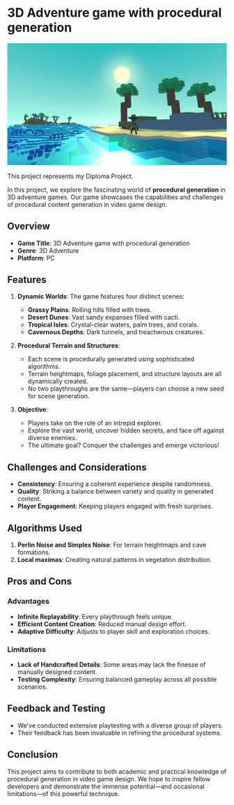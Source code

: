 # 3D Adventure game with procedural generation

![Game Screenshot](Documentatie/Screenshot%202023-06-10%20223401.png)

This project represents my Diploma Project.

In this project, we explore the fascinating world of **procedural generation** in 3D adventure games. Our game showcases the capabilities and challenges of procedural content generation in video game design.

## Overview

- **Game Title**: 3D Adventure game with procedural generation
- **Genre**: 3D Adventure
- **Platform**: PC

## Features

1. **Dynamic Worlds**: The game features four distinct scenes:
   - **Grassy Plains**: Rolling hills filled with trees.
   - **Desert Dunes**: Vast sandy expanses filled with cacti.
   - **Tropical Isles**: Crystal-clear waters, palm trees, and corals.
   - **Cavernous Depths**: Dark tunnels, and treacherous creatures.

2. **Procedural Terrain and Structures**:
   - Each scene is procedurally generated using sophisticated algorithms.
   - Terrain heightmaps, foliage placement, and structure layouts are all dynamically created.
   - No two playthroughs are the same—players can choose a new seed for scene generation.

3. **Objective**:
   - Players take on the role of an intrepid explorer.
   - Explore the vast world, uncover hidden secrets, and face off against diverse enemies.
   - The ultimate goal? Conquer the challenges and emerge victorious!

## Challenges and Considerations

- **Consistency**: Ensuring a coherent experience despite randomness.
- **Quality**: Striking a balance between variety and quality in generated content.
- **Player Engagement**: Keeping players engaged with fresh surprises.

## Algorithms Used

1. **Perlin Noise and Simplex Noise**: For terrain heightmaps and cave formations.
2. **Local maximas**: Creating natural patterns in vegetation distribution.

## Pros and Cons

### Advantages

- **Infinite Replayability**: Every playthrough feels unique.
- **Efficient Content Creation**: Reduced manual design effort.
- **Adaptive Difficulty**: Adjusts to player skill and exploration choices.

### Limitations

- **Lack of Handcrafted Details**: Some areas may lack the finesse of manually designed content.
- **Testing Complexity**: Ensuring balanced gameplay across all possible scenarios.

## Feedback and Testing

- We've conducted extensive playtesting with a diverse group of players.
- Their feedback has been invaluable in refining the procedural systems.

## Conclusion

This project aims to contribute to both academic and practical knowledge of procedural generation in video game design. We hope to inspire fellow developers and demonstrate the immense potential—and occasional limitations—of this powerful technique.
